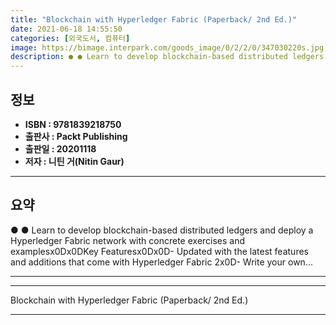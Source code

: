 ```yaml
---
title: "Blockchain with Hyperledger Fabric (Paperback/ 2nd Ed.)"
date: 2021-06-18 14:55:50
categories: [외국도서, 컴퓨터]
image: https://bimage.interpark.com/goods_image/0/2/2/0/347030220s.jpg
description: ● ● Learn to develop blockchain-based distributed ledgers and deploy a Hyperledger Fabric network with concrete exercises and examplesx0Dx0DKey Featuresx0Dx0D
---
```


## **정보**

- **ISBN : 9781839218750**
- **출판사 : Packt Publishing**
- **출판일 : 20201118**
- **저자 : 니틴 거(Nitin Gaur)**

------



## **요약**

●  ●  Learn to develop blockchain-based distributed ledgers and deploy a Hyperledger Fabric network with concrete exercises and examplesx0Dx0DKey Featuresx0Dx0D- Updated with the latest features and additions that come with Hyperledger Fabric 2x0D- Write your own... 

------



------


Blockchain with Hyperledger Fabric (Paperback/ 2nd Ed.) 

------


